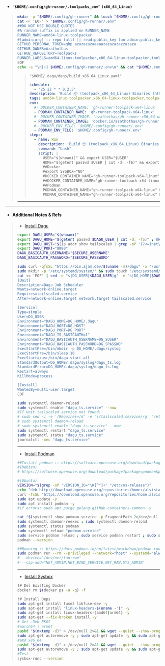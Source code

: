 - #### **`"$HOME/.config/gh-runner/.toolpacks_env"`** `(x86_64_Linux)`
> ```bash
> mkdir -p "$HOME/.config/gh-runner" && touch "$HOME/.config/gh-runner/.env"
> cat << 'EOF' > "$HOME/.config/gh-runner/.env"
> ##DO NOT USE DOUBLE QUOTES
> #A random suffix is applied on RUNNER_NAME
> RUNNER_NAME=amd64-linux-toolpacker
> #[admin:org] :: repo (all) || read:public_key (on admin:public_key) || read:repo_hook (on admin:repo_hook) || admin:org_hook || notifications || workflow
> GITHUB_PERSONAL_TOKEN=ghp_azazazazaaaaazazazazazzazaza
> GITHUB_OWNER=Azathothas
> GITHUB_REPOSITORY=Toolpacks
> RUNNER_LABELS=amd64-linux-toolpacker,x86_64-linux-toolpacker,toolpacks-builder
> EOF
> echo -e "\n[+] $HOME/.config/gh-runner/.env\n" && cat "$HOME/.config/gh-runner/.env"
> ```
> > `"$HOME/.dagu/dags/build_x86_64_Linux.yaml"`
> > ```yaml
> > schedule: 
> >   - "25 22 * * 0,2,5"
> > description: 'Build 📦 (toolpack_x86_64_Linux) Binaries (https://github.com/Azathothas/Toolpacks/actions/workflows/build_x86_64_Linux.yaml) [amd64-linux-toolpacker] @ 10:30 PM UTC (04:15 AM NPT Mrng Every Mon, Wed & Sat)'
> > tags: amd64-linux-toolpacker,x86_64-linux-toolpacker,toolpacks-builder
> > env:
> >   #- DOCKER_CONTAINER_NAME: 'gh-runner-toolpack-x64-linux'
> >   - PODMAN_CONTAINER_NAME: 'gh-runner-toolpack-x64-linux'
> >   #- DOCKER_CONTAINER_IMAGE: 'azathothas/gh-runner-x86_64-ubuntu'
> >   - PODMAN_CONTAINER_IMAGE: 'docker.io/azathothas/gh-runner-x86_64-ubuntu'
> >   #- DOCKER_ENV_FILE: '$HOME/.config/gh-runner/.env'
> >   - PODMAN_ENV_FILE: '$HOME/.config/gh-runner/.env'
> > steps:
> >   - name: Run
> >     description: 'Build 📦 (toolpack_x86_64_Linux) Binaries (https://github.com/Azathothas/Toolpacks/actions/workflows/build_x86_64_Linux.yaml)'
> >     command: "bash"
> >     script: |
> >       USER="$(whoami)" && export USER="$USER"
> >       HOME="$(getent passwd $USER | cut -d: -f6)" && export HOME="$HOME"
> >       ##Docker
> >       #export SYSBOX="NO"
> >       #DOCKER_CONTAINER_NAME="gh-runner-toolpack-x64-linux" DOCKER_CONTAINER_IMAGE="azathothas/gh-runner-x86_64-ubuntu" DOCKER_ENV_FILE="$HOME/.config/gh-runner/.env" bash <(curl -qfsSL "https://pub.ajam.dev/repos/Azathothas/Arsenal/misc/Github/Runners/Self-Hosted/run.sh")
> >       ##DOCKER_CONTAINER_NAME="gh-runner-toolpack-x64-linux" DOCKER_CONTAINER_IMAGE="azathothas/gh-runner-x86_64-ubuntu" DOCKER_ENV_FILE="$HOME/.config/gh-runner/.env" bash <(curl -qfsSL "https://raw.githubusercontent.com/Azathothas/Toolpacks/main/.github/runners/run.sh")
> >       ##Podman
> >       PODMAN_CONTAINER_NAME="gh-runner-toolpack-x64-linux" PODMAN_CONTAINER_IMAGE="docker.io/azathothas/gh-runner-x86_64-ubuntu" PODMAN_ENV_FILE="$HOME/.config/gh-runner/.env" bash <(curl -qfsSL "https://pub.ajam.dev/repos/Azathothas/Arsenal/misc/Github/Runners/Self-Hosted/run.sh")
> >       PODMAN_CONTAINER_NAME="gh-runner-toolpack-x64-linux" PODMAN_CONTAINER_IMAGE="docker.io/azathothas/gh-runner-x86_64-ubuntu" PODMAN_ENV_FILE="$HOME/.config/gh-runner/.env" bash <(curl -qfsSL "https://raw.githubusercontent.com/Azathothas/Toolpacks/main/.github/runners/run.sh") 
> > 
> > ```
> >
> ---
---
- #### Additional Notes & Refs
> - [Install Dagu](https://github.com/Azathothas/Arsenal/blob/main/misc/Linux/DAGU_CRON.md)
> ```bash
> export DAGU_USER="$(whoami)"
> export DAGU_HOME="$(getent passwd $DAGU_USER | cut -d: -f6)" ; mkdir -p "$DAGU_HOME/.dagu"
> export DAGU_HOST="$(ip addr show tailscale0 | grep -oP '(?<=inet\s)\d+(\.\d+){3}' || sudo tailscale ip -4 2>/dev/null | tr -d '\n' | tr -d '[:space:]')"
> export DAGU_PORT="8080"
> DAGU_BASICAUTH_USERNAME="$SECURE_USERNAME"
> DAGU_BASICAUTH_PASSWORD="$SECURE_PASSWORD"
> 
> sudo curl -qfsSL "https://bin.ajam.dev/$(uname -m)/dagu" -o "/usr/bin/dagu" && sudo chmod +x "/usr/bin/dagu"
> sudo mkdir -p "/etc/systemd/system/" && sudo touch "/etc/systemd/system/dagu_ts.service"
> cat << 'EOF' | sed -e "s|DG_USER|$DAGU_USER|g" -e "s|DG_HOME|$DAGU_HOME|g" -e "s|DG_HOST|$DAGU_HOST|g" -e "s|DG_PORT|$DAGU_PORT|g" -e "s|DG_SUSER|$DAGU_BASICAUTH_USERNAME|g" -e "s|DG_SPASSWD|$DAGU_BASICAUTH_PASSWORD|g" | sudo tee "/etc/systemd/system/dagu_ts.service"
> [Unit]
> Description=Dagu Job Scheduler
> Wants=network-online.target
> Requires=tailscaled.service
> After=network-online.target network.target tailscaled.service
> 
> [Service]
> Type=simple
> User=DG_USER
> Environment="DAGU_HOME=DG_HOME/.dagu"
> Environment="DAGU_HOST=DG_HOST"
> Environment="DAGU_PORT=DG_PORT"
> Environment="DAGU_IS_BASICAUTH=1"
> Environment="DAGU_BASICAUTH_USERNAME=DG_SUSER"
> Environment="DAGU_BASICAUTH_PASSWORD=DG_SPASSWD"
> ExecStartPre=/bin/mkdir -p DG_HOME/.dagu/syslog
> ExecStartPre=/bin/sleep 10
> ExecStart=/usr/bin/dagu start-all
> StandardOutput=DG_HOME/.dagu/syslog/dagu_ts.log
> StandardError=DG_HOME/.dagu/syslog/dagu_ts.log
> Restart=always
> KillMode=process
> 
> [Install]
> WantedBy=multi-user.target
> EOF
> 
> sudo systemctl daemon-reload
> sudo systemctl enable "dagu_ts.service" --now
> #If Unit tailscaled.service not found: 
> # sudo sed -i -e '/Requires=/d' -e 's/tailscaled.service//g' "/etc/systemd/system/dagu_ts.service"
> # sudo systemctl daemon-reload
> # sudo systemctl enable "dagu_ts.service" --now
> sudo systemctl restart "dagu_ts.service"
> sudo systemctl status "dagu_ts.service"
> journalctl -xeu "dagu_ts.service"
> ```
> ---
> - [Install Podman](https://podman.io/docs/installation)
> ```bash
> ##Install podman :: https://software.opensuse.org/download/package?package=podman&project=home%3Aalvistack
> #(Debian)
> # https://software.opensuse.org/download/package?package=podman&project=home%3Aalvistack#manualDebian
> 
> #(Ubuntu)
> VERSION="$(grep -oP 'VERSION_ID="\K[^"]+' "/etc/os-release")"
> echo "deb http://download.opensuse.org/repositories/home:/alvistack/xUbuntu_${VERSION}/ /" | sudo tee "/etc/apt/sources.list.d/home:alvistack.list"
> curl -fsSL "https://download.opensuse.org/repositories/home:alvistack/xUbuntu_${VERSION}/Release.key" | gpg --dearmor | sudo tee "/etc/apt/trusted.gpg.d/home_alvistack.gpg" >/dev/null
> sudo apt update -y
> sudo apt install podman -y
> #if errors: sudo apt purge golang-github-containers-common -y
> 
> cat "$(systemctl show podman.service -p FragmentPath 2>/dev/null | cut -d '=' -f 2 | tr -d '[:space:]')"
> sudo systemctl daemon-reexec ; sudo systemctl daemon-reload
> sudo systemctl status podman
> sudo systemctl reload "podman.service"
> sudo service podman reload ; sudo service podman restart ; sudo systemctl status podman
> podman --version
> 
> ##Running :: https://docs.podman.io/en/latest/markdown/podman-run.1.html
> sudo podman run --rm --privileged --network="host" --systemd="always" --tz="UTC" --pull="always" "docker.io/azathothas/gh-runner-x86_64-ubuntu:latest"
> # --device="/dev/net/tun:rwm"
> # --cap-add="NET_ADMIN,NET_BIND_SERVICE,NET_RAW,SYS_ADMIN"
> ```
> ---
> - [Install Sysbox](https://github.com/nestybox/sysbox)
> ```bash
> !# Del Existing Docker
> docker rm $(docker ps -a -q) -f
> 
> !# Install Deps
> sudo apt-get install fuse3 libfuse-dev -y
> sudo apt-get install "linux-headers-$(uname -r)" -y
> sudo apt-get install linux-headers-{amd64|arm64} -y
> sudo apt-get --fix-broken install -y
> # Get .Deb PKGS
> #aarch64 | arm64
> pushd "$(mktemp -d)" > /dev/null 2>&1 && wget --quiet --show-progress "$(curl -qfsSL 'https://api.github.com/repos/nestybox/sysbox/releases/latest' | jq -r '.body' | sed -n 's/.*(\(https:\/\/.*\.deb\)).*/\1/p' | grep -i 'arm64')" -O "./sysbox.deb" && sudo dpkg -i "./sysbox.deb" ; popd > /dev/null 2>&1
> sudo apt-get autoremove -y ; sudo apt-get update -y && sudo apt-get upgrade -y
> #amd x86_64
> pushd "$(mktemp -d)" > /dev/null 2>&1 && wget --quiet --show-progress "$(curl -qfsSL 'https://api.github.com/repos/nestybox/sysbox/releases/latest' | jq -r '.body' | sed -n 's/.*(\(https:\/\/.*\.deb\)).*/\1/p' | grep -i 'amd64')" -O "./sysbox.deb" && sudo dpkg -i "./sysbox.deb" ; popd > /dev/null 2>&1
> sudo apt-get autoremove -y ; sudo apt-get update -y && sudo apt-get upgrade -y
> #Test
> sysbox-runc --version
> ```
